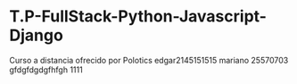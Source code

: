 # T.P-FullStack-Python-Javascript-Django
Curso a distancia ofrecido por Polotics 
edgar2145151515
mariano 25570703 gfdgfdgdgfhfgh 1111
